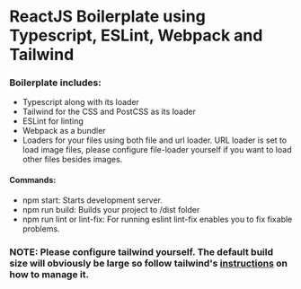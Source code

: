<h1>ReactJS Boilerplate using Typescript, ESLint, Webpack and Tailwind</h1>
<h3>Boilerplate includes:</h3>
<ul>
  <li>Typescript along with its loader</li>
  <li>Tailwind for the CSS and PostCSS as its loader</li>
  <li>ESLint for linting</li>
  <li>Webpack as a bundler</li>
  <li>Loaders for your files using both file and url loader. URL loader is set to load image files, please configure file-loader yourself if you want to load other files besides images.
  </li>
</ul>
<h4>Commands:</h3>
<ul>
  <li>npm start: Starts development server.</li>
  <li>npm run build: Builds your project to /dist folder</li>
  <li>npm run lint or lint-fix: For running eslint lint-fix enables you to fix fixable problems.</li>
</ul>
<h3>NOTE: Please configure tailwind yourself. The default build size will obviously be large so follow tailwind's <a href="https://tailwindcss.com/docs/controlling-file-size"i>instructions</a> on how to manage it.</h3>